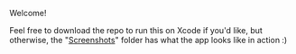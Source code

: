 Welcome!

Feel free to download the repo to run this on Xcode if you'd like, but otherwise, the "[Screenshots]([url](https://github.com/dapofola/MyFitnessApp/tree/main/MyFitnessApp/Screenshots))" folder has what the app looks like in action :)
